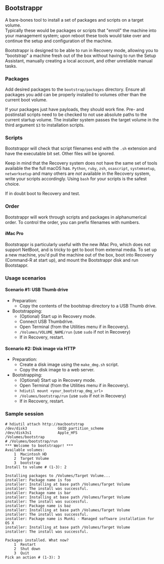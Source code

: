 ## Bootstrappr

A bare-bones tool to install a set of packages and scripts on a target volume.  
Typically these would be packages or scripts that "enroll" the machine into your management system; upon reboot these tools would take over and continue the setup and configuration of the machine.

Bootstrappr is designed to be able to run in Recovery mode, allowing you to "bootstrap" a machine fresh out of the box without having to run the Setup Assistant, manually creating a local account, and other unreliable manual tasks.

### Packages

Add desired packages to the `bootstrap/packages` directory. Ensure all packages you add can be properly installed to volumes other than the current boot volume.

If your packages just have payloads, they should work fine. Pre- and postinstall scripts need to be checked to not use absolute paths to the current startup volume. The installer system passes the target volume in the third argument `$3` to installation scripts.

### Scripts

Bootstrappr will check that script filenames end with the `.sh` extension and have the executable bit set. Other files will be ignored.

Keep in mind that the Recovery system does not have the same set of tools available the the full macOS has. `Python`, `ruby`, `zsh`, `osascript`, `systemsetup`, `networksetup` and many others are *not* available in the Recovery system, write your scripts accordingly. Using `bash` for your scripts is the safest choice.

If in doubt boot to Recovery and test.

### Order

Bootstrappr will work through scripts and packages in alphanumerical order. To control the order, you can prefix filenames with numbers.

#### iMac Pro

Bootstrappr is particularly useful with the new iMac Pro, which does not support NetBoot, and is tricky to get to boot from external media. To set up a new machine, you'd pull the machine out of the box, boot into Recovery (Command-R at start up), and mount the Bootstrappr disk and run Bootstappr.

### Usage scenarios

#### Scenario #1: USB Thumb drive

* Preparation:
  * Copy the contents of the bootstrap directory to a USB Thumb drive.
* Bootstrapping:
  * (Optional) Start up in Recovery mode.
  * Connect USB Thumbdrive.
  * Open Terminal (from the Utilities menu if in Recovery).
  * `/Volumes/VOLUME_NAME/run` (use `sudo` if not in Recovery)
  * If in Recovery, restart.

#### Scenario #2: Disk image via HTTP

* Preparation:
  * Create a disk image using the `make_dmg.sh` script.
  * Copy the disk image to a web server.
* Bootstrapping:
  * (Optional) Start up in Recovery mode.
  * Open Terminal (from the Utilities menu if in Recovery).
  * `hdiutil mount <your_bootstrap_dmg_url>`
  * `/Volumes/bootstrap/run` (use `sudo` if not in Recovery)
  * If in Recovery, restart.


### Sample session

```
# hdiutil attach http://macbootstrap
/dev/disk3          	GUID_partition_scheme          	
/dev/disk3s1        	Apple_HFS                      	/Volumes/bootstrap
# /Volumes/bootstrap/run 
*** Welcome to bootstrappr! ***
Available volumes:
    1  Macintosh HD
    2  Target Volume
    3  bootstrap
Install to volume # (1-3): 2

Installing packages to /Volumes/Target Volume...
installer: Package name is foo
installer: Installing at base path /Volumes/Target Volume
installer: The install was successful.
installer: Package name is bar
installer: Installing at base path /Volumes/Target Volume
installer: The install was successful.
installer: Package name is baz
installer: Installing at base path /Volumes/Target Volume
installer: The install was successful.
installer: Package name is Munki - Managed software installation for OS X
installer: Installing at base path /Volumes/Target Volume
installer: The install was successful.

Packages installed. What now?
    1  Restart
    2  Shut down
    3  Quit
Pick an action # (1-3): 3
```
